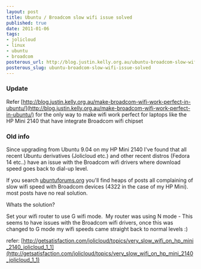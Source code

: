 ```yaml
--- 
layout: post
title: Ubuntu / Broadcom slow wifi issue solved
published: true
date: 2011-01-06
tags: 
- jolicloud
- linux
- ubuntu
- broadcom
posterous_url: http://blog.justin.kelly.org.au/ubuntu-broadcom-slow-wifi-issue-solved
posterous_slug: ubuntu-broadcom-slow-wifi-issue-solved
---
```

### Update
Refer [http://blog.justin.kelly.org.au/make-broadcom-wifi-work-perfect-in-ubuntu/](http://blog.justin.kelly.org.au/make-broadcom-wifi-work-perfect-in-ubuntu/) for the only way to make 
wifi work perfect for laptops like the HP Mini 2140 that have integrate Broadcom wifi chipset

### Old info

Since upgrading from Ubuntu 9.04 on my HP Mini 2140 I've found that all recent Ubuntu derivatives (Jolicloud etc.) 
and other recent distros (Fedora 14 etc..) have an issue with the Broadcom wifi drivers where download speed goes back to dial-up level. 

If you search [ubuntuforums.org](http://ubuntuforums.org) you'll find heaps of posts all complaining of 
slow wifi speed with Broadcom devices (4322 in the case of my HP Mini). most posts have no real solution.

Whats the solution?

Set your wifi router to use G wifi mode.  My router was using N mode - This seems to
have issues with the Broadcom wifi drivers, once this was 
changed to G mode my wifi speeds came straight back to normal levels :)

refer: [http://getsatisfaction.com/jolicloud/topics/very_slow_wifi_on_hp_mini_2140_jolicloud_1_1](http://getsatisfaction.com/jolicloud/topics/very_slow_wifi_on_hp_mini_2140_jolicloud_1_1)
